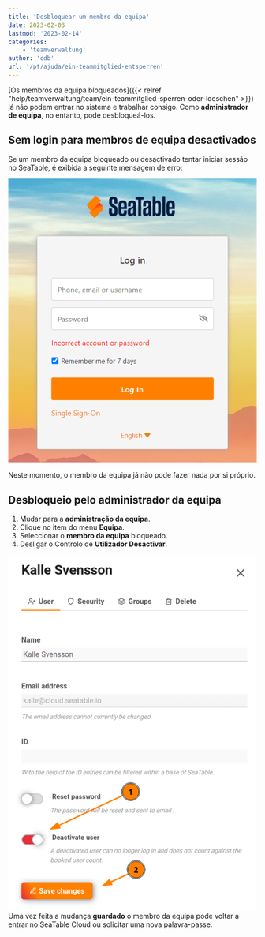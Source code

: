 ```yaml
---
title: 'Desbloquear um membro da equipa'
date: 2023-02-03
lastmod: '2023-02-14'
categories:
    - 'teamverwaltung'
author: 'cdb'
url: '/pt/ajuda/ein-teammitglied-entsperren'
---
```


[Os membros da equipa bloqueados]({{< relref "help/teamverwaltung/team/ein-teammitglied-sperren-oder-loeschen" >}}) já não podem entrar no sistema e trabalhar consigo. Como **administrador de equipa**, no entanto, pode desbloqueá-los.

## Sem login para membros de equipa desactivados

Se um membro da equipa bloqueado ou desactivado tentar iniciar sessão no SeaTable, é exibida a seguinte mensagem de erro:

![Bloquear uma mensagem de erro da conta de um membro no LogIn](images/Fehlermeldung-Account-sperren.png)

Neste momento, o membro da equipa já não pode fazer nada por si próprio.

## Desbloqueio pelo administrador da equipa

1. Mudar para a **administração da equipa**.
2. Clique no item do menu **Equipa**.
3. Seleccionar o **membro da equipa** bloqueado.
4. Desligar o Controlo de **Utilizador Desactivar**.

![Reativar o utilizador desactivado.](images/enable-disabled-user.png)  
Uma vez feita a mudança **guardado** o membro da equipa pode voltar a entrar no SeaTable Cloud ou solicitar uma nova palavra-passe.
